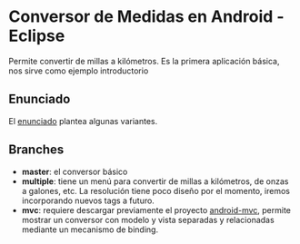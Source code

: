 # Conversor de Medidas en Android - Eclipse

Permite convertir de millas a kilómetros. Es la primera aplicación básica, nos sirve como ejemplo introductorio

## Enunciado
El [enunciado](http://algo3.uqbar-project.org/material/ejemplos/dominios/conversor) plantea algunas variantes.

## Branches 
* **master**: el conversor básico
* **multiple**: tiene un menú para convertir de millas a kilómetros, de onzas a galones, etc. La resolución tiene poco diseño por el momento, iremos incorporando nuevos tags a futuro.
* **mvc**: requiere descargar previamente el proyecto [android-mvc](https://github.com/uqbar-project/android-mvc), permite mostrar un conversor con modelo y vista separadas y relacionadas mediante un mecanismo de binding.
